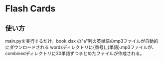 # Flash Cards
## 使い方
main.pyを実行するだけ。book.xlsx の"a"列の英単語のmp3ファイルが自動的にダウンロードされる
wordsディレクトリに{番号}_{単語}.mp3ファイルが、combinedディレクトリに30単語ずつまとめたファイルが作成される。
